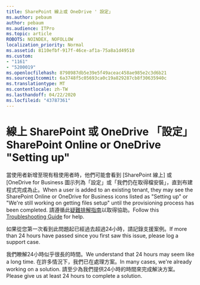 ```yaml
---
title: SharePoint 線上或 OneDrive ' 設定」
ms.author: pebaum
author: pebaum
ms.audience: ITPro
ms.topic: article
ROBOTS: NOINDEX, NOFOLLOW
localization_priority: Normal
ms.assetid: 8110efbf-917f-46ce-af1a-75a8a1d49510
ms.custom:
- "1161"
- "5200019"
ms.openlocfilehash: 8798987db5e39e5f49aceac458ae985e2c3d6b21
ms.sourcegitcommit: 6a3748f5c05693ca0c19a829287cb8f30635940c
ms.translationtype: MT
ms.contentlocale: zh-TW
ms.lasthandoff: 04/22/2020
ms.locfileid: "43787361"
---
```

# <a name="sharepoint-online-or-onedrive-setting-up"></a><span data-ttu-id="5f38f-102">線上 SharePoint 或 OneDrive 「設定」</span><span class="sxs-lookup"><span data-stu-id="5f38f-102">SharePoint Online or OneDrive "Setting up"</span></span>

<span data-ttu-id="5f38f-103">當使用者新增至現有租使用者時，他們可能會看到 [SharePoint 線上] 或 [OneDrive for Business 圖示列為「設定」或「我們仍在取得檔安裝」，直到布建程式完成為止。</span><span class="sxs-lookup"><span data-stu-id="5f38f-103">When a user is added to an existing tenant, they may see the SharePoint Online or OneDrive for Business icons listed as "Setting up" or "We're still working on getting files setup" until the provisioning process has been completed.</span></span> <span data-ttu-id="5f38f-104">請遵循此[疑難排解指南](https://docs.microsoft.com/sharepoint/support/sites/troubleshooting-guide-for-sites-stopped-at-provisioning)以取得協助。</span><span class="sxs-lookup"><span data-stu-id="5f38f-104">Follow this [Troubleshooting Guide](https://docs.microsoft.com/sharepoint/support/sites/troubleshooting-guide-for-sites-stopped-at-provisioning) for help.</span></span>

<span data-ttu-id="5f38f-105">如果從您第一次看到此問題起已經過去超過24小時，請記錄支援案例。</span><span class="sxs-lookup"><span data-stu-id="5f38f-105">If more than 24 hours have passed since you first saw this issue, please log a support case.</span></span>

<span data-ttu-id="5f38f-106">我們瞭解24小時似乎很長的時間。</span><span class="sxs-lookup"><span data-stu-id="5f38f-106">We understand that 24 hours may seem like a long time.</span></span> <span data-ttu-id="5f38f-107">在許多情況下，我們已在處理方案。</span><span class="sxs-lookup"><span data-stu-id="5f38f-107">In many cases, we're already working on a solution.</span></span> <span data-ttu-id="5f38f-108">請至少為我們提供24小時的時間來完成解決方案。</span><span class="sxs-lookup"><span data-stu-id="5f38f-108">Please give us at least 24 hours to complete a solution.</span></span>
